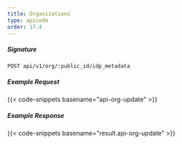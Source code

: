 ```yaml
---
title: Organizations
type: apicode
order: 17.4
---
```


##### Signature
`POST api/v1/org/:public_id/idp_metadata`
##### Example Request
{{< code-snippets basename="api-org-update" >}}
##### Example Response
{{< code-snippets basename="result.api-org-update" >}}
